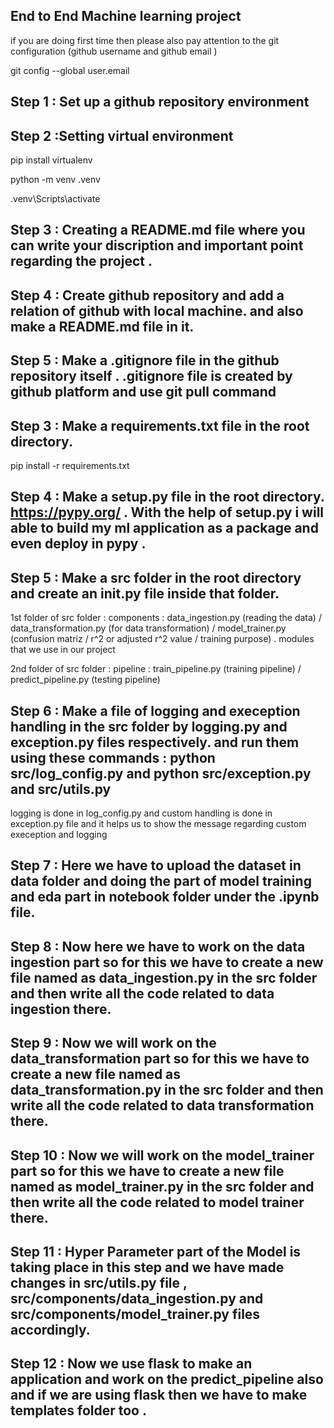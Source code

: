 ## End to End Machine learning project 

if you are doing first time then please also pay attention to the git configuration (github username and github email )

git config --global user.email



## Step 1 : Set up a github repository environment 


## Step 2 :Setting virtual environment

pip install virtualenv

python -m venv .venv

.venv\Scripts\activate

## Step 3 : Creating a  README.md file where you can write your discription and important point regarding the project . 


## Step 4 : Create github repository and add a relation of github with local machine. and also make a README.md file in it.

## Step 5  : Make a .gitignore file in the github repository itself .  .gitignore file is created by github platform and use git pull command 

## Step 3 : Make a requirements.txt file in the root directory.

pip install -r requirements.txt

## Step 4 : Make a setup.py file in the root directory. https://pypy.org/ . With the help of setup.py i will able to build  my ml application  as a package  and even deploy in pypy . 

## Step 5 : Make a src folder in the root directory and create an __init__.py file inside that folder. 

1st folder of src folder  : components : data_ingestion.py (reading the data) / data_transformation.py (for data transformation) / model_trainer.py (confusion matriz / r^2 or adjusted r^2 value / training purpose) . modules that we use in our project 

2nd folder of src folder  : pipeline : train_pipeline.py (training pipeline) / predict_pipeline.py (testing pipeline)

## Step 6 : Make a file of logging and exeception handling in the src folder by logging.py and exception.py files respectively. and run them using these commands : python src/log_config.py and python src/exception.py and src/utils.py

logging is done in log_config.py and custom handling is done in exception.py file and it helps us to show the message regarding custom exeception and logging 

##  Step 7 : Here we have to upload the dataset in data folder and doing the part of model training and eda part in notebook folder under the .ipynb file. 

## Step 8 : Now here we have to work on the data ingestion part so for this we have to create a new file named as data_ingestion.py in the src folder and then write all the code related to data ingestion there.

## Step 9 : Now we will work on the data_transformation part so for this we have to create a new file named as data_transformation.py in the src folder and then write all the code related to data transformation there.


## Step 10 : Now we will work on the model_trainer part so for this we have to create a new file named as model_trainer.py in the src folder and then write all the code related to model trainer there.

## Step 11 : Hyper Parameter part of the Model is taking place in this step and we have made changes in src/utils.py file , src/components/data_ingestion.py and src/components/model_trainer.py files accordingly.

## Step 12 : Now we use flask to make an application and work on the predict_pipeline also and if we are using flask then we have to make templates folder too . 